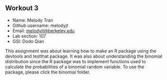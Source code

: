 ## Workout 3

- Name: Melody Tran
- Github username: melodyjt
- Email: melodyjt@berkeley.edu
- Lab section: 107
- GSI: Dodo Qian

This assignment was about learning how to make an R package using the devtools and testthat package. It was also about understanding the binomial distribution since the R package was to implement functions used to calculate the probabilities of a binomial random variable. To use the package, please click the binomial folder.
